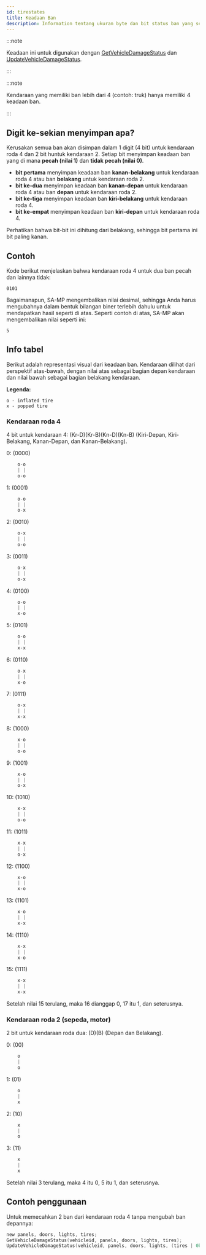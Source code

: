 ```yaml
---
id: tirestates
title: Keadaan Ban
description: Information tentang ukuran byte dan bit status ban yang sesuai.
---
```


:::note

Keadaan ini untuk digunakan dengan [GetVehicleDamageStatus](../functions/GetVehicleDamageStatus) dan [UpdateVehicleDamageStatus](../functions/UpdateVehicleDamageStatus).

:::

:::note

Kendaraan yang memiliki ban lebih dari 4 (contoh: truk) hanya memiliki 4 keadaan ban.

:::

## Digit ke-sekian menyimpan apa?

Kerusakan semua ban akan disimpan dalam 1 digit (4 bit) untuk kendaraan roda 4 dan 2 bit huntuk kendaraan 2. Setiap bit menyimpan keadaan ban yang di mana **pecah (nilai 1)** dan **tidak pecah (nilai 0)**.

- **bit pertama** menyimpan keadaan ban **kanan-belakang** untuk kendaraan roda 4 atau ban **belakang** untuk kendaraan roda 2.
- **bit ke-dua** menyimpan keadaan ban **kanan-depan** untuk kendaraan roda 4 atau ban **depan** untuk kendaraan roda 2.
- **bit ke-tiga** menyimpan keadaan ban **kiri-belakang** untuk kendaraan roda 4.
- **bit ke-empat** menyimpan keadaan ban **kiri-depan** untuk kendaraan roda 4.

Perhatikan bahwa bit-bit ini dihitung dari belakang, sehingga bit pertama ini bit paling kanan.

## Contoh

Kode berikut menjelaskan bahwa kendaraan roda 4 untuk dua ban pecah dan lainnya tidak:

`0101`

Bagaimanapun, SA-MP mengembalikan nilai desimal, sehingga Anda harus mengubahnya dalam bentuk bilangan biner terlebih dahulu untuk mendapatkan hasil seperti di atas. Seperti contoh di atas, SA-MP akan mengembalikan nilai seperti ini:

`5`

## Info tabel

Berikut adalah representasi visual dari keadaan ban. Kendaraan dilihat dari perspektif atas-bawah, dengan nilai atas sebagai bagian depan kendaraan dan nilai bawah sebagai bagian belakang kendaraan.

**Legenda:**

```
o - inflated tire
x - popped tire
```

### Kendaraan roda 4

4 bit untuk kendaraan 4: (Kr-D)(Kr-B)(Kn-D)(Kn-B) (Kiri-Depan, Kiri-Belakang, Kanan-Depan, dan Kanan-Belakang).

0: (0000)

```c
    o-o
    | |
    o-o
```

1: (0001)

```c
    o-o
    | |
    o-x
```

2: (0010)

```c
    o-x
    | |
    o-o
```

3: (0011)

```c
    o-x
    | |
    o-x
```

4: (0100)

```c
    o-o
    | |
    x-o
```

5: (0101)

```c
    o-o
    | |
    x-x
```

6: (0110)

```c
    o-x
    | |
    x-o
```

7: (0111)

```c
    o-x
    | |
    x-x
```

8: (1000)

```c
    x-o
    | |
    o-o
```

9: (1001)

```c
    x-o
    | |
    o-x
```

10: (1010)

```c
    x-x
    | |
    o-o
```

11: (1011)

```c
    x-x
    | |
    o-x
```

12: (1100)

```c
    x-o
    | |
    x-o
```

13: (1101)

```c
    x-o
    | |
    x-x
```

14: (1110)

```c
    x-x
    | |
    x-o
```

15: (1111)

```c
    x-x
    | |
    x-x
```

Setelah nilai 15 terulang, maka 16 dianggap 0, 17 itu 1, dan seterusnya.

### Kendaraan roda 2 (sepeda, motor)

2 bit untuk kendaraan roda dua: (D)(B) (Depan dan Belakang).

0: (00)

```c
    o
    |
    o
```

1: (01)

```c
    o
    |
    x
```

2: (10)

```c
    x
    |
    o
```

3: (11)

```c
    x
    |
    x
```

Setelah nilai 3 terulang, maka 4 itu 0, 5 itu 1, dan seterusnya.

## Contoh penggunaan

Untuk memecahkan 2 ban dari kendaraan roda 4 tanpa mengubah ban depannya:

```c
new panels, doors, lights, tires;
GetVehicleDamageStatus(vehicleid, panels, doors, lights, tires);
UpdateVehicleDamageStatus(vehicleid, panels, doors, lights, (tires | 0b0101)); // Bagian '0b' artinya adalah nilai panels dibaca dalam bentuk biner. Sama seperti '0x' menandakan bilangan heksadesimal.
```
